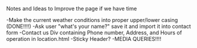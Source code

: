 Notes and Ideas to Improve the page if we have time

-Make the current weather conditions into proper upper/lower casing (DONE!!!!)
-Ask user "what's your name?" save it and import it into contact form
-Contact us Div containing Phone number, Address, and Hours of operation in location.html
-Sticky Header?
-MEDIA QUERIES!!!!

